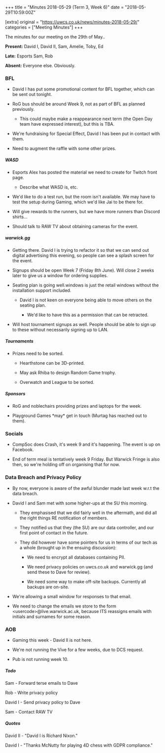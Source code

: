 +++
title = "Minutes 2018-05-29 (Term 3, Week 6)"
date = "2018-05-29T10:59:00Z"

[extra]
original = "https://uwcs.co.uk/news/minutes-2018-05-29/"    
categories = ["Meeting Minutes"]
+++

<p>The minutes for our meeting on the 29th of May..</p>

<!-- more -->

**Present:** David I, David II, Sam, Amelie, Toby, Ed

**Late:** Esports Sam, Rob

**Absent:** Everyone else. Obviously.

  

### BFL

- David I has put some promotional content for BFL together, which can be sent out tonight.

- RoG bus should be around Week 9, not as part of BFL as planned previously.

  - This could maybe make a reappearance next term (the Open Day team have expressed interest), but this is TBA.

- We're fundraising for Special Effect, David I has been put in contact with them.

- Need to augment the raffle with some other prizes.

##### WASD

- Esports Alex has posted the material we need to create for Twitch front page.

  - Describe what WASD is, etc.

- We'd like to do a test run, but the room isn't available. We may have to test the setup during Gaming, which we'd like Jai to be there for.

- Will give rewards to the runners, but we have more runners than Discord shirts...

- Should talk to RAW TV about obtaining cameras for the event.

##### warwick.gg

- Getting there. David I is trying to refactor it so that we can send out digital advertising this evening, so people can see a splash screen for the event.

- Signups should be open Week 7 (Friday 8th June). Will close 2 weeks later to give us a window for ordering supplies.

- Seating plan is going well.windows is just the retail windows without the installation support included.

  - David I is not keen on everyone being able to move others on the seating plan.

    - We'd like to have this as a permission that can be retracted.

- Will host tournament signups as well. People should be able to sign up to these without necessarily signing up to LAN.

##### Tournaments

- Prizes need to be sorted.

  - Hearthstone can be 3D-printed.

  - May ask Rhiba to design Random Game trophy.

  - Overwatch and League to be sorted.

##### Sponsors

- RoG and noblechairs providing prizes and laptops for the week.

- Playground Games \*may\* get in touch (Murtag has reached out to them).

### Socials

- CompSoc does Crash, it's week 9 and it's happening. The event is up on Facebook.

- End of term meal is tentatively week 9 Friday. But Warwick Fringe is also then, so we're holding off on organising that for now.

### Data Breach and Privacy Policy

- By now, everyone is aware of the awful blunder made last week w.r.t the data breach.

- David I and Sam met with some higher-ups at the SU this morning.

  - They emphasised that we did fairly well in the aftermath, and did all the right things RE notification of members.

  - They notified us that they (the SU) are our data controller, and our first point of contact in the future.

  - They did however have some pointers for us in terms of our tech as a whole (brought up in the ensuing discussion):

    - We need to encrypt all databases containing PII.

    - We need privacy policies on uwcs.co.uk and warwick.gg (and send these to Dave for review).

    - We need some way to make off-site backups. Currently all backups are on-site.

- We're allowing a small window for responses to that email.

- We need to change the emails we store to the form \<usercode\>@live.warwick.ac.uk, because ITS reassigns emails with initials and surnames for some reason.

### AOB

- Gaming this week - David II is not here.

- We're not running the Vive for a few weeks, due to DCS request.

- Pub is not running week 10.

  

##### **Todo**

Sam - Forward terse emails to Dave

Rob - Write privacy policy

David I - Send privacy policy to Dave

Sam - Contact RAW TV

  

##### **Quotes**

David II - "David I is Richard Nixon."

David I - "Thanks McNutty for playing 4D chess with GDPR compliance."

